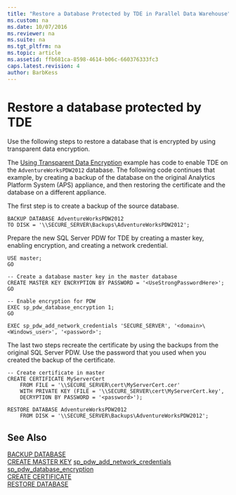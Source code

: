```yaml
---
title: "Restore a Database Protected by TDE in Parallel Data Warehouse"
ms.custom: na
ms.date: 10/07/2016
ms.reviewer: na
ms.suite: na
ms.tgt_pltfrm: na
ms.topic: article
ms.assetid: ffb681ca-8598-4614-b06c-660376333fc3
caps.latest.revision: 4
author: BarbKess
---
```

# Restore a database protected by TDE
Use the following steps to restore a database that is encrypted by using transparent data encryption.  
  
The [Using Transparent Data Encryption](transparent-data-encryption.md#using-tde) example has code to enable TDE on the `AdventureWorksPDW2012` database. The following code continues that example, by creating a backup of the database on the original Analytics Platform System (APS) appliance, and then restoring the certificate and the database on a different appliance.  
  
The first step is to create a backup of the source database.  
  
```  
BACKUP DATABASE AdventureWorksPDW2012   
TO DISK = '\\SECURE_SERVER\Backups\AdventureWorksPDW2012';  
```  
  
Prepare the new SQL Server PDW for TDE by creating a master key, enabling encryption, and creating a network credential.  
  
```  
USE master;  
GO  
  
-- Create a database master key in the master database  
CREATE MASTER KEY ENCRYPTION BY PASSWORD = '<UseStrongPasswordHere>';  
GO  
  
-- Enable encryption for PDW  
EXEC sp_pdw_database_encryption 1;  
GO  
  
EXEC sp_pdw_add_network_credentials 'SECURE_SERVER', '<domain>\<Windows_user>', '<password>';  
```  
  
The last two steps recreate the certificate by using the backups from the original SQL Server PDW. Use the password that you used when you created the backup of the certificate.  
  
```  
-- Create certificate in master  
CREATE CERTIFICATE MyServerCert  
    FROM FILE = '\\SECURE_SERVER\cert\MyServerCert.cer'   
    WITH PRIVATE KEY (FILE = '\\SECURE_SERVER\cert\MyServerCert.key',   
    DECRYPTION BY PASSWORD = '<password>');  
  
RESTORE DATABASE AdventureWorksPDW2012   
    FROM DISK = '\\SECURE_SERVER\Backups\AdventureWorksPDW2012';  
```  
  
## See Also  
[BACKUP DATABASE](https://msdn.microsoft.com/library/mt631607.aspx)  
[CREATE MASTER KEY](https://msdn.microsoft.com/library/ms174382.aspx) 
[sp_pdw_add_network_credentials](https://msdn.microsoft.com/library/mt204011.aspx)  
[sp_pdw_database_encryption](https://msdn.microsoft.com/library/mt219360.aspx)  
[CREATE CERTIFICATE](https://msdn.microsoft.com/library/ms187798.aspx)  
[RESTORE DATABASE](https://msdn.microsoft.com/library/mt631612.aspx)
  
